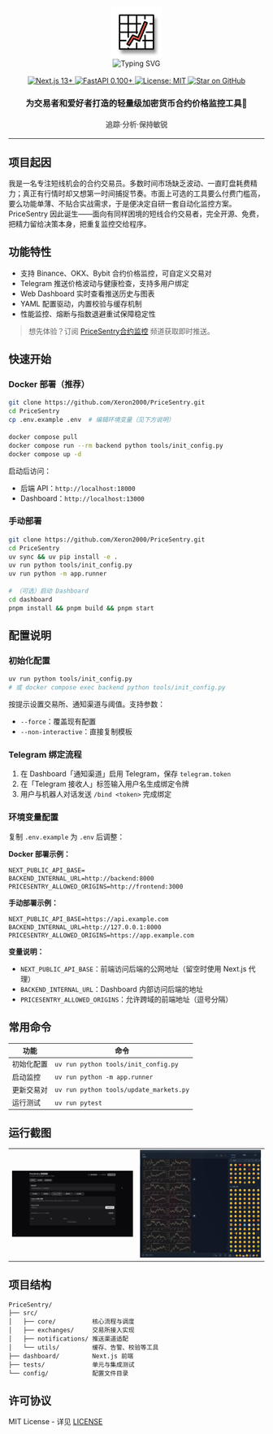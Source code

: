 <div align="center">
  <img src="./img/logo.svg" width="100" alt="Project Logo">
</div>

<div align="center">
  <img src="https://readme-typing-svg.demolab.com?font=Fira+Code&size=34&pause=1000&center=true&vCenter=true&width=435&lines=PriceSentry" alt="Typing SVG">
</div>

<br>
<div align="center">
  <a href="https://nextjs.org/">
    <img src="https://img.shields.io/badge/Next.js-13+-000000?logo=next.js&logoColor=white" alt="Next.js 13+">
  </a>
  <a href="https://fastapi.tiangolo.com/">
    <img src="https://img.shields.io/badge/FastAPI-0.100+-009688?logo=fastapi&logoColor=white" alt="FastAPI 0.100+">
  </a>
  <a href="LICENSE">
    <img src="https://img.shields.io/badge/License-MIT-green.svg" alt="License: MIT">
  </a>
  <a href="https://github.com/Xeron2000/PriceSentry/stargazers">
    <img src="https://img.shields.io/github/stars/Xeron2000/PriceSentry?style=social" alt="Star on GitHub">
  </a>
</div>

<h3 align="center">为交易者和爱好者打造的轻量级加密货币合约价格监控工具🚨</h3>
<h4 align="center" style="color: #666;">追踪·分析·保持敏锐</h4>

---

## 项目起因

我是一名专注短线机会的合约交易员。多数时间市场缺乏波动、一直盯盘耗费精力；真正有行情时却又想第一时间捕捉节奏。市面上可选的工具要么付费门槛高，要么功能单薄、不贴合实战需求，于是便决定自研一套自动化监控方案。PriceSentry 因此诞生——面向有同样困境的短线合约交易者，完全开源、免费，把精力留给决策本身，把重复监控交给程序。

## 功能特性

- 支持 Binance、OKX、Bybit 合约价格监控，可自定义交易对
- Telegram 推送价格波动与健康检查，支持多用户绑定
- Web Dashboard 实时查看推送历史与图表
- YAML 配置驱动，内置校验与缓存机制
- 性能监控、熔断与指数退避重试保障稳定性

> 想先体验？订阅 [PriceSentry合约监控](https://t.me/pricesentry) 频道获取即时推送。

## 快速开始

### Docker 部署（推荐）

```bash
git clone https://github.com/Xeron2000/PriceSentry.git
cd PriceSentry
cp .env.example .env  # 编辑环境变量（见下方说明）

docker compose pull
docker compose run --rm backend python tools/init_config.py
docker compose up -d
```

启动后访问：
- 后端 API：`http://localhost:18000`
- Dashboard：`http://localhost:13000`

### 手动部署

```bash
git clone https://github.com/Xeron2000/PriceSentry.git
cd PriceSentry
uv sync && uv pip install -e .
uv run python tools/init_config.py
uv run python -m app.runner

# （可选）启动 Dashboard
cd dashboard
pnpm install && pnpm build && pnpm start
```

## 配置说明

### 初始化配置

```bash
uv run python tools/init_config.py
# 或 docker compose exec backend python tools/init_config.py
```

按提示设置交易所、通知渠道与阈值。支持参数：
- `--force`：覆盖现有配置
- `--non-interactive`：直接复制模板

### Telegram 绑定流程

1. 在 Dashboard「通知渠道」启用 Telegram，保存 `telegram.token`
2. 在「Telegram 接收人」标签输入用户名生成绑定令牌
3. 用户与机器人对话发送 `/bind <token>` 完成绑定

### 环境变量配置

复制 `.env.example` 为 `.env` 后调整：

**Docker 部署示例：**
```env
NEXT_PUBLIC_API_BASE=
BACKEND_INTERNAL_URL=http://backend:8000
PRICESENTRY_ALLOWED_ORIGINS=http://frontend:3000
```

**手动部署示例：**
```env
NEXT_PUBLIC_API_BASE=https://api.example.com
BACKEND_INTERNAL_URL=http://127.0.0.1:8000
PRICESENTRY_ALLOWED_ORIGINS=https://app.example.com
```

**变量说明：**
- `NEXT_PUBLIC_API_BASE`：前端访问后端的公网地址（留空时使用 Next.js 代理）
- `BACKEND_INTERNAL_URL`：Dashboard 内部访问后端的地址
- `PRICESENTRY_ALLOWED_ORIGINS`：允许跨域的前端地址（逗号分隔）

## 常用命令

| 功能 | 命令 |
| --- | --- |
| 初始化配置 | `uv run python tools/init_config.py` |
| 启动监控 | `uv run python -m app.runner` |
| 更新交易对 | `uv run python tools/update_markets.py` |
| 运行测试 | `uv run pytest` |

## 运行截图

<table align="center">
  <tr>
    <td align="center" valign="middle">
      <img src="https://raw.githubusercontent.com/Xeron2000/PriceSentry/refs/heads/main/img/web.jpg" alt="Dashboard 运行截图" width="520">
    </td>
    <td align="center" valign="middle">
      <img src="https://raw.githubusercontent.com/Xeron2000/PriceSentry/refs/heads/main/img/tg.jpg" alt="Telegram 推送示例" width="520">
    </td>
  </tr>
</table>

## 项目结构

```
PriceSentry/
├── src/
│   ├── core/          核心流程与调度
│   ├── exchanges/     交易所接入实现
│   ├── notifications/ 推送渠道适配
│   └── utils/         缓存、告警、校验等工具
├── dashboard/         Next.js 前端
├── tests/             单元与集成测试
└── config/            配置文件目录
```

## 许可协议

MIT License - 详见 [LICENSE](LICENSE)
